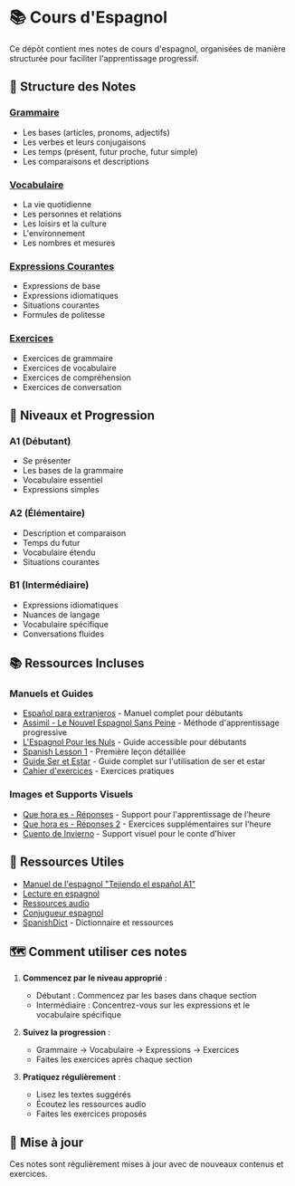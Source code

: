 # 📚 Cours d'Espagnol

Ce dépôt contient mes notes de cours d'espagnol, organisées de manière structurée pour faciliter l'apprentissage progressif.

## 📝 Structure des Notes

### [Grammaire](notes/01-grammaire/index.md)
- Les bases (articles, pronoms, adjectifs)
- Les verbes et leurs conjugaisons
- Les temps (présent, futur proche, futur simple)
- Les comparaisons et descriptions

### [Vocabulaire](notes/02-vocabulaire/index.md)
- La vie quotidienne
- Les personnes et relations
- Les loisirs et la culture
- L'environnement
- Les nombres et mesures

### [Expressions Courantes](notes/03-expressions/index.md)
- Expressions de base
- Expressions idiomatiques
- Situations courantes
- Formules de politesse

### [Exercices](notes/04-exercices/index.md)
- Exercices de grammaire
- Exercices de vocabulaire
- Exercices de compréhension
- Exercices de conversation

## 🎯 Niveaux et Progression

### A1 (Débutant)
- Se présenter
- Les bases de la grammaire
- Vocabulaire essentiel
- Expressions simples

### A2 (Élémentaire)
- Description et comparaison
- Temps du futur
- Vocabulaire étendu
- Situations courantes

### B1 (Intermédiaire)
- Expressions idiomatiques
- Nuances de langage
- Vocabulaire spécifique
- Conversations fluides

## 📚 Ressources Incluses

### Manuels et Guides
- [Español para extranjeros](Medias/ESPANOL-PARA-ESTRANJEROS-1.pdf) - Manuel complet pour débutants
- [Assimil - Le Nouvel Espagnol Sans Peine](Medias/dokumen.tips_assimil-le-nouvel-espagnol-sans-peine-le-livre-pdf.pdf) - Méthode d'apprentissage progressive
- [L'Espagnol Pour les Nuls](Medias/espagnol%20pour%20les%20nuls.pdf) - Guide accessible pour débutants
- [Spanish Lesson 1](Medias/Spanish_Lesson1.pdf) - Première leçon détaillée
- [Guide Ser et Estar](Medias/Guide-Ser-et-Estar.pdf) - Guide complet sur l'utilisation de ser et estar
- [Cahier d'exercices](Medias/Extrait-cahier-exercices-espagnol.pdf) - Exercices pratiques

### Images et Supports Visuels
- [Que hora es - Réponses](Medias/Que%20hora%20es%20-%20Respuestas.png) - Support pour l'apprentissage de l'heure
- [Que hora es - Réponses 2](Medias/Que%20hora%20es%20-%20Respuestas%202.png.png) - Exercices supplémentaires sur l'heure
- [Cuento de Invierno](Medias/cuento-invierno-1.webp) - Support visuel pour le conte d'hiver

## 📖 Ressources Utiles
- [Manuel de l'espagnol "Tejiendo el español A1"](https://oficinamunicipalinmigracion.es/wp-content/uploads/2021/01/Manual-de-espanol-Tejiendo-el-espanol-A1.pdf)
- [Lecture en espagnol](https://lingua.com/fr/espagnol/lecture/)
- [Ressources audio](https://lingua.com/fr/espagnol/ecoute/)
- [Conjugueur espagnol](https://conjugueur.reverso.net/conjugaison-espagnol.html)
- [SpanishDict](https://www.spanishdict.com/) - Dictionnaire et ressources

## 🗺️ Comment utiliser ces notes

1. **Commencez par le niveau approprié** :
   - Débutant : Commencez par les bases dans chaque section
   - Intermédiaire : Concentrez-vous sur les expressions et le vocabulaire spécifique

2. **Suivez la progression** :
   - Grammaire → Vocabulaire → Expressions → Exercices
   - Faites les exercices après chaque section

3. **Pratiquez régulièrement** :
   - Lisez les textes suggérés
   - Écoutez les ressources audio
   - Faites les exercices proposés

## 🔄 Mise à jour
Ces notes sont régulièrement mises à jour avec de nouveaux contenus et exercices.
